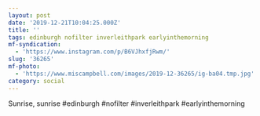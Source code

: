 ```yaml
---
layout: post
date: '2019-12-21T10:04:25.000Z'
title: ''
tags: edinburgh nofilter inverleithpark earlyinthemorning
mf-syndication:
  - 'https://www.instagram.com/p/B6VJhxfjRwm/'
slug: '36265'
mf-photo:
  - 'https://www.miscampbell.com/images/2019-12-36265/ig-ba04.tmp.jpg'
category: social
---
```

Sunrise, sunrise #edinburgh #nofilter #inverleithpark #earlyinthemorning

